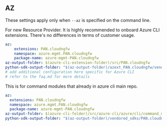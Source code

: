 ## AZ

These settings apply only when `--az` is specified on the command line.

For new Resource Provider. It is highly recommended to onboard Azure CLI extensions. There's no differences in terms of customer usage. 

``` yaml $(az) && $(target-mode) != 'core'
az:
    extensions: PAN.cloudngfw
    namespace: azure.mgmt.PAN.cloudngfw
    package-name: azure-mgmt-PAN.cloudngfw
az-output-folder: $(azure-cli-extension-folder)/src/PAN.cloudngfw
python-sdk-output-folder: "$(az-output-folder)/azext_PAN.cloudngfw/vendored_sdks/PAN.cloudngfw"
# add additional configuration here specific for Azure CLI
# refer to the faq.md for more details
```



This is for command modules that already in azure cli main repo. 
``` yaml $(az) && $(target-mode) == 'core'
az:
  extensions: PAN.cloudngfw
  namespace: azure.mgmt.PAN.cloudngfw
  package-name: azure-mgmt-PAN.cloudngfw
az-output-folder: $(azure-cli-folder)/src/azure-cli/azure/cli/command_modules/PAN.cloudngfw
python-sdk-output-folder: "$(az-output-folder)/vendored_sdks/PAN.cloudngfw"
``` 